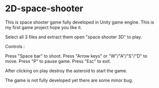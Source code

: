 # 2D-space-shooter
This is space shooter game fully developed in Unity game engine. This is my first game project hope you like it.

Select all 3 files and extract them open "space shooter 3D" to play.


Controls :

Press "Space bar" to shoot.
Press "Arrow keys" or "W"/"A"/"S"/"D" to move.
Press "P" to pause game.
Press "Esc" to exit.

After clicking on play destroy the asteroid to start the game.


The game is not fully developed yet there are some minor bug.
